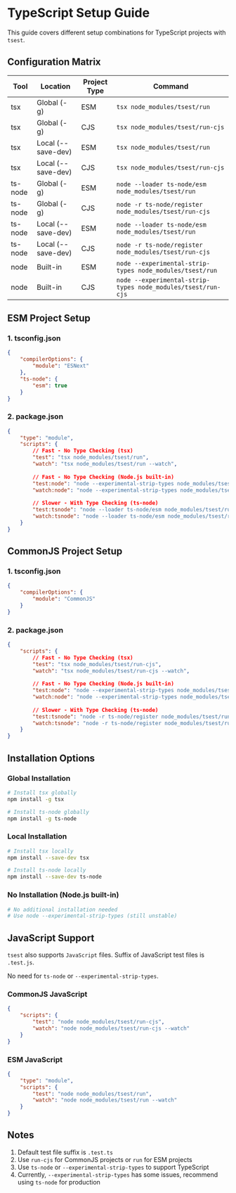 # TypeScript Setup Guide

This guide covers different setup combinations for TypeScript projects with `tsest`.

## Configuration Matrix

| Tool | Location | Project Type | Command |
|------|----------|--------------|---------|
| tsx | Global (-g) | ESM | `tsx node_modules/tsest/run` |
| tsx | Global (-g) | CJS | `tsx node_modules/tsest/run-cjs` |
| tsx | Local (--save-dev) | ESM | `tsx node_modules/tsest/run` |
| tsx | Local (--save-dev) | CJS | `tsx node_modules/tsest/run-cjs` |
| ts-node | Global (-g) | ESM | `node --loader ts-node/esm node_modules/tsest/run` |
| ts-node | Global (-g) | CJS | `node -r ts-node/register node_modules/tsest/run-cjs` |
| ts-node | Local (--save-dev) | ESM | `node --loader ts-node/esm node_modules/tsest/run` |
| ts-node | Local (--save-dev) | CJS | `node -r ts-node/register node_modules/tsest/run-cjs` |
| node | Built-in | ESM | `node --experimental-strip-types node_modules/tsest/run` |
| node | Built-in | CJS | `node --experimental-strip-types node_modules/tsest/run-cjs` |

## ESM Project Setup

### 1. tsconfig.json

```json
{
    "compilerOptions": {
        "module": "ESNext"
    },
    "ts-node": {
        "esm": true
    }
}
```

### 2. package.json

```json
{
    "type": "module",
    "scripts": {
        // Fast - No Type Checking (tsx)
        "test": "tsx node_modules/tsest/run",
        "watch": "tsx node_modules/tsest/run --watch",
        
        // Fast - No Type Checking (Node.js built-in)
        "test:node": "node --experimental-strip-types node_modules/tsest/run",
        "watch:node": "node --experimental-strip-types node_modules/tsest/run --watch",
        
        // Slower - With Type Checking (ts-node)
        "test:tsnode": "node --loader ts-node/esm node_modules/tsest/run",
        "watch:tsnode": "node --loader ts-node/esm node_modules/tsest/run --watch"
    }
}
```

## CommonJS Project Setup

### 1. tsconfig.json

```json
{
    "compilerOptions": {
        "module": "CommonJS"
    }
}
```

### 2. package.json

```json
{
    "scripts": {
        // Fast - No Type Checking (tsx)
        "test": "tsx node_modules/tsest/run-cjs",
        "watch": "tsx node_modules/tsest/run-cjs --watch",
        
        // Fast - No Type Checking (Node.js built-in)
        "test:node": "node --experimental-strip-types node_modules/tsest/run-cjs",
        "watch:node": "node --experimental-strip-types node_modules/tsest/run-cjs --watch",
        
        // Slower - With Type Checking (ts-node)
        "test:tsnode": "node -r ts-node/register node_modules/tsest/run-cjs",
        "watch:tsnode": "node -r ts-node/register node_modules/tsest/run-cjs --watch"
    }
}
```

## Installation Options

### Global Installation

```bash
# Install tsx globally
npm install -g tsx

# Install ts-node globally  
npm install -g ts-node
```

### Local Installation

```bash
# Install tsx locally
npm install --save-dev tsx

# Install ts-node locally
npm install --save-dev ts-node
```

### No Installation (Node.js built-in)

```bash
# No additional installation needed
# Use node --experimental-strip-types (still unstable)
```

## JavaScript Support

`tsest` also supports `JavaScript` files. Suffix of JavaScript test files is `.test.js`.

No need for `ts-node` or `--experimental-strip-types`.

### CommonJS JavaScript

```json
{
    "scripts": {
        "test": "node node_modules/tsest/run-cjs",  
        "watch": "node node_modules/tsest/run-cjs --watch"
    }   
}
```

### ESM JavaScript

```json
{
    "type": "module",
    "scripts": {
        "test": "node node_modules/tsest/run",
        "watch": "node node_modules/tsest/run --watch"
    }
}
```

## Notes

1. Default test file suffix is `.test.ts`
2. Use `run-cjs` for CommonJS projects or `run` for ESM projects
3. Use `ts-node` or `--experimental-strip-types` to support TypeScript
4. Currently, `--experimental-strip-types` has some issues, recommend using `ts-node` for production